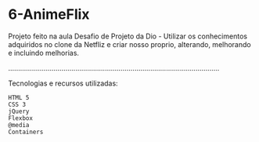 # 6-AnimeFlix

Projeto feito na aula Desafio de Projeto da Dio - Utilizar os conhecimentos adquiridos no clone da Netfliz
e criar nosso proprio, alterando, melhorando e incluindo melhorias.

...........................................................................................................

Tecnologias e recursos utilizadas:

    HTML 5
    CSS 3
    jQuery
    Flexbox
    @media
    Containers
